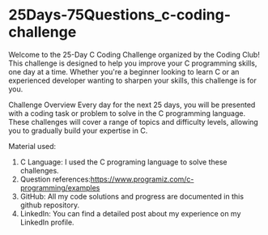 # 25Days-75Questions_c-coding-challenge

Welcome to the 25-Day C Coding Challenge organized by the Coding Club! This challenge is designed to help you improve your C programming skills, one day at a time. Whether you're a beginner looking to learn C or an experienced developer wanting to sharpen your skills, this challenge is for you.

Challenge Overview
Every day for the next 25 days, you will be presented with a coding task or problem to solve in the C programming language. These challenges will cover a range of topics and difficulty levels, allowing you to gradually build your expertise in C.

Material used:
1. C Language: I used the C programing language to solve these challenges.
2. Question references:https://www.programiz.com/c-programming/examples
3. GitHub: All my code solutions and progress are documented in this github repository.
4. LinkedIn: You can find a detailed post about my experience on my LinkedIn profile.
